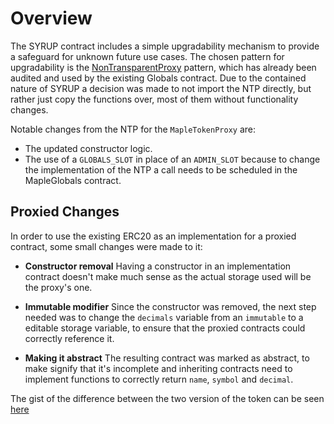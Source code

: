 # Overview

The SYRUP contract includes a simple upgradability mechanism to provide a safeguard for unknown future use cases. The chosen pattern for upgradability is the [NonTransparentProxy](https://github.com/maple-labs/non-transparent-proxy) pattern, which has already been audited and used by the existing Globals contract. Due to the contained nature of SYRUP a decision was made to not import the NTP directly, but rather just copy the functions over, most of them without functionality changes.

Notable changes from the NTP for the `MapleTokenProxy` are:
- The updated constructor logic.
- The use of a `GLOBALS_SLOT` in place of an `ADMIN_SLOT` because to change the implementation of the NTP a call needs to be scheduled in the MapleGlobals contract.

## Proxied Changes
In order to use the existing ERC20 as an implementation for a proxied contract, some small changes were made to it:

- **Constructor removal**
Having a constructor in an implementation contract doesn't make much sense as the actual storage used will be the proxy's one.

- **Immutable modifier**
Since the constructor was removed, the next step needed was to change the `decimals` variable from an `immutable` to a editable storage variable, to ensure that the proxied contracts could correctly reference it.

- **Making it abstract**
The resulting contract was marked as abstract, to make signify that it's incomplete and inheriting contracts need to implement functions to correctly return `name`, `symbol` and `decimal`.

The gist of the difference between the two version of the token can be seen [here](https://www.diffchecker.com/tbN1DhN8/)

